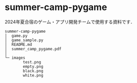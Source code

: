 # summer-camp-pygame

2024年夏合宿のゲーム・アプリ開発チームで使用する資料です．

```
summer-camp-pygame
│  game.py
│  game_sample.py
│  README.md
│  summer_camp_pygame.pdf
│
└─ images
        test.png
        empty.png
        black.png
        white.png
```
